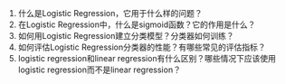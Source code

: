 1. 什么是Logistic Regression，它用于什么样的问题？
2. 在Logistic Regression中，什么是sigmoid函数？它的作用是什么？
3. 如何用Logistic Regression建立分类模型？分类器如何训练？
4. 如何评估Logistic Regression分类器的性能？有哪些常见的评估指标？
5. logistic regression和linear regression有什么区别？哪些情况下应该使用logistic regression而不是linear regression？